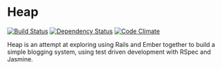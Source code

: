 # Heap 

[![Build Status](https://secure.travis-ci.org/jamesotron/Heap.png)](http://travis-ci.org/jamesotron/Heap)
[![Dependency Status](https://gemnasium.com/jamesotron/Heap.png)](https://gemnasium.com/jamesotron/Heap)
[![Code Climate](https://codeclimate.com/badge.png)](https://codeclimate.com/github/jamesotron/Heap)

Heap is an attempt at exploring using Rails and Ember together to build a
simple blogging system, using test driven development with RSpec and Jasmine.
